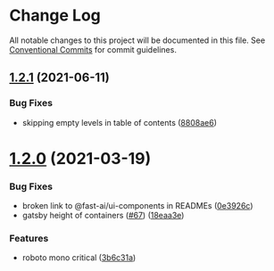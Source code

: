 # Change Log

All notable changes to this project will be documented in this file.
See [Conventional Commits](https://conventionalcommits.org) for commit guidelines.

## [1.2.1](https://github.com/lundegaard/gatsby-theme-fast-ai/compare/v1.2.0...v1.2.1) (2021-06-11)


### Bug Fixes

* skipping empty levels in table of contents ([8808ae6](https://github.com/lundegaard/gatsby-theme-fast-ai/commit/8808ae6ce64e8aa75e9a60c2d1defcfb2af19794))





# [1.2.0](https://github.com/lundegaard/gatsby-theme-fast-ai/compare/v1.1.1...v1.2.0) (2021-03-19)


### Bug Fixes

* broken link to @fast-ai/ui-components in READMEs ([0e3926c](https://github.com/lundegaard/gatsby-theme-fast-ai/commit/0e3926cac3fc2c558fd219e588f7f0b00aaa5996))
* gatsby height of containers ([#67](https://github.com/lundegaard/gatsby-theme-fast-ai/issues/67)) ([18eaa3e](https://github.com/lundegaard/gatsby-theme-fast-ai/commit/18eaa3efeb419391572c3a1b8b6b097e460bd20c))


### Features

* roboto mono critical ([3b6c31a](https://github.com/lundegaard/gatsby-theme-fast-ai/commit/3b6c31aeeae2d4837a7237e254abf8d14d69f609))
